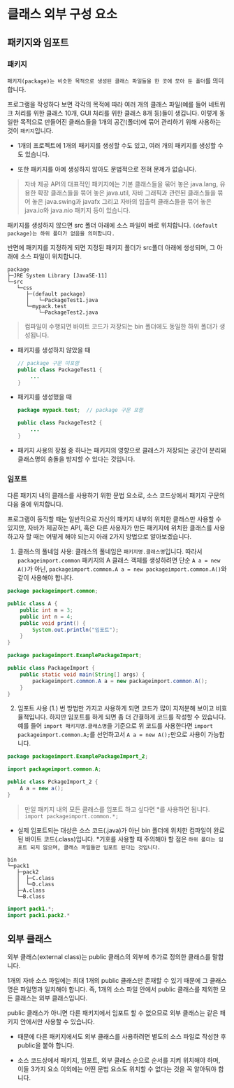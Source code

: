 # 클래스 외부 구성 요소

## 패키지와 임포트

### 패키지
`패키지(package)는 비슷한 목적으로 생성된 클래스 파일들을 한 곳에 모아 둔 폴더`를 의미합니다.

프로그램을 작성하다 보면 각각의 목적에 따라 여러 개의 클래스 파일(예를 들어 네트워크 처리를 위한 클래스 10개, GUI 처리를 위한 클래스 8개 등)들이 생깁니다.  이렇게 동일한 목적으로 만들어진 클래스들을 1개의 공간(폴더)에 묶어 관리하기 위해 사용하는 것이 `패키지`입니다.

- 1개의 프로젝트에 1개의 패키지를 생성할 수도 있고, 여러 개의 패키지를 생성할 수도 있습니다.

- 또한 패키지를 아예 생성하지 않아도 문법적으로 전혀 문제가 없습니다.

> 자바 제공 API의 대표적인 패키지에는 기본 클래스들을 묶어 놓은 java.lang, 유용한 확장 클래스들을 묶어 놓은 java.util, 자바 그래픽과 관련된 클래스들을 묶어 놓은 java.swing과 javafx 그리고 자바의 입출력 클래스들을 묶어 놓은 java.io와 java.nio 패키지 등이 있습니다.

패키지를 생성하지 않으면 src 폴더 아래에 소스 파일이 바로 위치합니다.  `(default package)는 하위 폴더가 없음을 의미합니다.`

반면에 패키지를 지정하게 되면 지정된 패키지 폴더가 src폴더 아래에 생성되며, 그 아래에 소스 파일이 위치합니다.


```
package
├─JRE System Library [JavaSE-11]
└─src
   └─css
      ├─(default package)
      │   └─PackageTest1.java
      └─mypack.test
          └─PackageTest2.java
```

> 컴파일이 수행되면 바이트 코드가 저장되는 bin 폴더에도 동일한 하위 폴더가 생성됩니다.


- 패키지를 생성하지 않았을 때
    ```java
    // package 구문 미포함
    public class PackageTest1 {
        ...
    }
    ```

- 패키지를 생성했을 때
    ```java
    package mypack.test;  // package 구문 포함

    public class PackageTest2 {
        ...
    }
    ```

- 패키지 사용의 장점 중 하나는 패키지의 영향으로 클래스가 저장되는 공간이 분리돼 클래스명의 충돌을 방지할 수 있다는 것입니다.


### 임포트
다른 패키지 내의 클래스를 사용하기 위한 문법 요소로, 소스 코드상에서 패키지 구문의 다음 줄에 위치합니다.

프로그램이 동작할 때는 일반적으로 자신의 패키지 내부의 위치한 클래스만 사용할 수 있지만, 자바가 제공하는 API, 혹은 다른 사용자가 만든 패키지에 위치한 클래스를 사용하고자 할 때는 어떻게 해야 되는지 아래 2가지 방법으로 알아보겠습니다.

1. 클래스의 풀네임 사용: 
클래스의 풀네임은 `패키지명.클래스명`입니다.
따라서 `packageimport.common` 패키지의 A 클래스 객체를 생성하려면 단순 `A a = new A()`가 아닌, `packageimport.common.A a = new packageimport.common.A()`와 같이 사용해야 합니다.

```java
package packageimport.common;

public class A {
    public int m = 3;
    public int n = 4;
    public void print() {
        System.out.println("임포트");
    }
}
```

```java
package packageimport.ExamplePackageImport;

public class PackageImport {
    public static void main(String[] args) {
        packageimport.common.A a = new packageimport.common.A();
    }
}
```


2. 임포트 사용
(1.) 번 방법만 가지고 사용하게 되면 코드가 많이 지저분해 보이고 비효율적입니다.
하지만 임포트를 하게 되면 좀 더 간결하게 코드를 작성할 수 있습니다.
예를 들어 `import 패키지명.클래스명`을 기준으로 위 코드를 사용한다면 `import packageimport.common.A;`를 선언하고서 `A a = new A();`만으로 사용이 가능합니다.

```java
package packageimport.ExamplePackageImport_2;

import packageimport.common.A;

public class PckageImport_2 {
    A a = new a();
}
```

> 만일 패키지 내의 모든 클래스를 임포트 하고 싶다면 *를 사용하면 됩니다.
`import packageimport.common.*;`

- 실제 임포트되는 대상은 소스 코드(.java)가 아닌 bin 폴더에 위치한 컴파일이 완료된 바이트 코드(.class)입니다.
*기호를 사용할 때 주의해야 할 점은 `하위 폴더는 임포트 되지 않으며, 클래스 파일들만 임포트 된다는 것입니다.`

```
bin
└─pack1
   ├─pack2
   │  ├─C.class
   │  └─D.class
   ├─A.class
   └─B.class
```

```java
import pack1.*;
import pack1.pack2.*
```


## 외부 클래스
외부 클래스(external class)는 public 클래스의 외부에 추가로 정의한 클래스를 말합니다.

1개의 자바 소스 파일에는 최대 1개의 public 클래스만 존재할 수 있기 때문에 그 클래스명은 파일명과 일치해야 합니다.
즉, 1개의 소스 파일 안에서 public 클래스를 제외한 모든 클래스는 외부 클래스입니다.

public 클래스가 아니면 다른 패키지에서 임포트 할 수 없으므로 외부 클래스는 같은 패키지 안에서만 사용할 수 있습니다.

- 때문에 다른 패키지에서도 외부 클래스를 사용하려면 별도의 소스 파일로 작성한 후 public을 붙야 합니다.

- 소스 코드상에서 패키지, 임포트, 외부 클래스 순으로 순서를 지켜 위치해야 하며, 이들 3가지 요소 이외에는 어떤 문법 요소도 위치할 수 없다는 것을 꼭 알아둬야 합니다.
